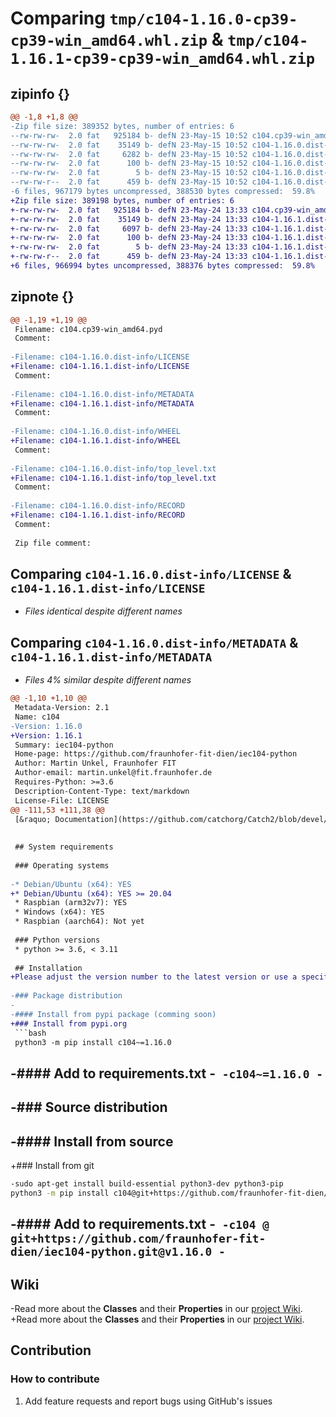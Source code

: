 # Comparing `tmp/c104-1.16.0-cp39-cp39-win_amd64.whl.zip` & `tmp/c104-1.16.1-cp39-cp39-win_amd64.whl.zip`

## zipinfo {}

```diff
@@ -1,8 +1,8 @@
-Zip file size: 389352 bytes, number of entries: 6
--rw-rw-rw-  2.0 fat   925184 b- defN 23-May-15 10:52 c104.cp39-win_amd64.pyd
--rw-rw-rw-  2.0 fat    35149 b- defN 23-May-15 10:52 c104-1.16.0.dist-info/LICENSE
--rw-rw-rw-  2.0 fat     6282 b- defN 23-May-15 10:52 c104-1.16.0.dist-info/METADATA
--rw-rw-rw-  2.0 fat      100 b- defN 23-May-15 10:52 c104-1.16.0.dist-info/WHEEL
--rw-rw-rw-  2.0 fat        5 b- defN 23-May-15 10:52 c104-1.16.0.dist-info/top_level.txt
--rw-rw-r--  2.0 fat      459 b- defN 23-May-15 10:52 c104-1.16.0.dist-info/RECORD
-6 files, 967179 bytes uncompressed, 388530 bytes compressed:  59.8%
+Zip file size: 389198 bytes, number of entries: 6
+-rw-rw-rw-  2.0 fat   925184 b- defN 23-May-24 13:33 c104.cp39-win_amd64.pyd
+-rw-rw-rw-  2.0 fat    35149 b- defN 23-May-24 13:33 c104-1.16.1.dist-info/LICENSE
+-rw-rw-rw-  2.0 fat     6097 b- defN 23-May-24 13:33 c104-1.16.1.dist-info/METADATA
+-rw-rw-rw-  2.0 fat      100 b- defN 23-May-24 13:33 c104-1.16.1.dist-info/WHEEL
+-rw-rw-rw-  2.0 fat        5 b- defN 23-May-24 13:33 c104-1.16.1.dist-info/top_level.txt
+-rw-rw-r--  2.0 fat      459 b- defN 23-May-24 13:33 c104-1.16.1.dist-info/RECORD
+6 files, 966994 bytes uncompressed, 388376 bytes compressed:  59.8%
```

## zipnote {}

```diff
@@ -1,19 +1,19 @@
 Filename: c104.cp39-win_amd64.pyd
 Comment: 
 
-Filename: c104-1.16.0.dist-info/LICENSE
+Filename: c104-1.16.1.dist-info/LICENSE
 Comment: 
 
-Filename: c104-1.16.0.dist-info/METADATA
+Filename: c104-1.16.1.dist-info/METADATA
 Comment: 
 
-Filename: c104-1.16.0.dist-info/WHEEL
+Filename: c104-1.16.1.dist-info/WHEEL
 Comment: 
 
-Filename: c104-1.16.0.dist-info/top_level.txt
+Filename: c104-1.16.1.dist-info/top_level.txt
 Comment: 
 
-Filename: c104-1.16.0.dist-info/RECORD
+Filename: c104-1.16.1.dist-info/RECORD
 Comment: 
 
 Zip file comment:
```

## Comparing `c104-1.16.0.dist-info/LICENSE` & `c104-1.16.1.dist-info/LICENSE`

 * *Files identical despite different names*

## Comparing `c104-1.16.0.dist-info/METADATA` & `c104-1.16.1.dist-info/METADATA`

 * *Files 4% similar despite different names*

```diff
@@ -1,10 +1,10 @@
 Metadata-Version: 2.1
 Name: c104
-Version: 1.16.0
+Version: 1.16.1
 Summary: iec104-python
 Home-page: https://github.com/fraunhofer-fit-dien/iec104-python
 Author: Martin Unkel, Fraunhofer FIT
 Author-email: martin.unkel@fit.fraunhofer.de
 Requires-Python: >=3.6
 Description-Content-Type: text/markdown
 License-File: LICENSE
@@ -111,53 +111,38 @@
 [&raquo; Documentation](https://github.com/catchorg/Catch2/blob/devel/docs/Readme.md)
 
 
 ## System requirements
 
 ### Operating systems
 
-* Debian/Ubuntu (x64): YES
+* Debian/Ubuntu (x64): YES >= 20.04
 * Raspbian (arm32v7): YES
 * Windows (x64): YES
 * Raspbian (aarch64): Not yet
 
 ### Python versions
 * python >= 3.6, < 3.11
 
 ## Installation
+Please adjust the version number to the latest version or use a specific version according to your needs.
 
-### Package distribution
-
-#### Install from pypi package (comming soon)
+### Install from pypi.org
 ```bash
 python3 -m pip install c104~=1.16.0
 ```
 
-#### Add to requirements.txt
-```
-c104~=1.16.0
-```
-
-### Source distribution
-
-#### Install from source
-
+### Install from git
 ```bash
-sudo apt-get install build-essential python3-dev python3-pip
 python3 -m pip install c104@git+https://github.com/fraunhofer-fit-dien/iec104-python.git@v1.16.0
 ```
 
-#### Add to requirements.txt
-```
-c104 @ git+https://github.com/fraunhofer-fit-dien/iec104-python.git@v1.16.0
-```
-
 ## Wiki
 
-Read more about the **Classes** and their **Properties** in our [project Wiki](https://iec104-python.readthedocs.io/).
+Read more about the **Classes** and their **Properties** in our [project Wiki](https://iec104-python.readthedocs.io/python/index.html).
 
 ## Contribution
 
 ### How to contribute
 
 1. Add feature requests and report bugs using GitHub's issues
```

